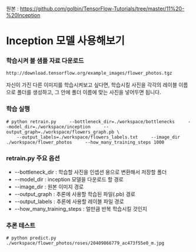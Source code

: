 원본 : https://github.com/golbin/TensorFlow-Tutorials/tree/master/11%20-%20Inception

# Inception 모델 사용해보기

### 학습시켜 볼 샘플 자료 다운로드

```
http://download.tensorflow.org/example_images/flower_photos.tgz
```

자신이 가진 다른 이미지를 학습시켜보고 싶다면, 학습시킬 사진을 각각의 레이블 이름으로 폴더를 생성하고, 그 안에 폴더 이름에 맞는 사진을 넣어두면 됩니다.

### 학습 실행

```
# python retrain.py     --bottleneck_dir=./workspace/bottlenecks     --model_dir=./workspace/inception     --output_graph=./workspace/flowers_graph.pb \
    --output_labels=./workspace/flowers_labels.txt     --image_dir ./workspace/flower_photos     --how_many_training_steps 1000
```

### retrain.py 주요 옵션

- --bottleneck_dir : 학습할 사진을 인셉션 용으로 변환해서 저장할 폴더
- --model_dir : inception 모델을 다운로드 할 경로
- --image_dir : 원본 이미지 경로
- --output_graph : 추론에 사용할 학습된 파일(.pb) 경로
- --output_labels : 추론에 사용할 레이블 파일 경로
- --how_many_training_steps : 얼만큼 반복 학습시킬 것인지

### 추론 테스트

```
# python predict.py ./workspace/flower_photos/roses/20409866779_ac473f55e0_m.jpg
```
